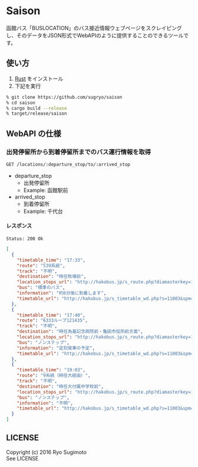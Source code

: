 # Saison
函館バス「BUSLOCATION」のバス接近情報ウェブページをスクレイピングし、そのデータをJSON形式でWebAPIのように提供することのできるツールです。

## 使い方
1. [Rust](https://www.rust-lang.org) をインストール
2. 下記を実行
```sh
% git clone https://github.com/sugryo/saison
% cd saison
% cargo build --release
% target/release/saison
```

## WebAPI の仕様
### 出発停留所から到着停留所までのバス運行情報を取得
```sh
GET /locations/:departure_stop/to/:arrived_stop
```
- departure_stop
  - 出発停留所
  - Example: 函館駅前
- arrived_stop
  - 到着停留所
  - Example: 千代台

#### レスポンス
``` Status: 200 Ok ```
```json
[
  {
    "timetable_time": "17:33",
    "route": "539系統",
    "track": "不明",
    "destination": "時任牧場前",
    "location_stops_url": "http://hakobus.jp/s_route.php?diamasterkey=10000175&stopmasterkey_f=3&stopmasterkey_t=155&no_f=0&no_t=15#3",
    "bus": "標準のバス",
    "information": "約6分後に到着します",
    "timetable_url": "http://hakobus.jp/s_timetable_wd.php?s=11003&spm=14&d=9&generationcode=20161116"
  },
  {
    "timetable_time": "17:40",
    "route": "6333ループ121435",
    "track": "不明",
    "destination": "時任為基記念病院前・亀田市役所前方面",
    "location_stops_url": "http://hakobus.jp/s_route.php?diamasterkey=10001282&stopmasterkey_f=3&stopmasterkey_t=155&no_f=0&no_t=24#3",
    "bus": "ノンステップ",
    "information": "定刻発車の予定",
    "timetable_url": "http://hakobus.jp/s_timetable_wd.php?s=11003&spm=15&d=9&generationcode=20161116"
  },
  {
    "timetable_time": "19:03",
    "route": "9系統（時任大経由）",
    "track": "不明",
    "destination": "時任大付属中学校前",
    "location_stops_url": "http://hakobus.jp/s_route.php?diamasterkey=10000160&stopmasterkey_f=3&stopmasterkey_t=155&no_f=0&no_t=15#3",
    "bus": "ノンステップ",
    "information": "不明",
    "timetable_url": "http://hakobus.jp/s_timetable_wd.php?s=11003&spm=14&d=9&generationcode=20161116"
  }
]
```

## LICENSE
Copyright (c) 2016 Ryo Sugimoto  
See LICENSE
